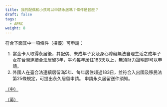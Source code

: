 ```yaml
---
title: 我的配偶和小孩可以申請永居嗎？條件是甚麼？
draft: false
tags:
  - APRC
weight: 8
---
```

符合下面其中一項條件（擇優）可申請： 

1. 當金卡人取得永居後，其配偶、未成年子女及身心障礙無法自理生活之成年子女在台灣連續合法居留3年，平均每年居住183天以上，無須財力證明即可以申請。 
2. 外國人在臺合法連續居留滿5年、每年居住超過183日，並符合入出國及移民法第25條規定，可提出永久居留申請。 申請永久居留送件須知。

[（中）](https://bit.ly/3iBu3xo)

[（英）](https://bit.ly/3s5dLA0)